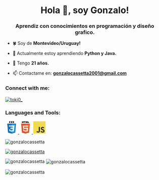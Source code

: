 <h1 align="center">Hola 👋, soy Gonzalo!</h1>
<h3 align="center">Aprendiz con conocimientos en programación y diseño grafico.</h3>

- 🍀 Soy de **Montevideo/Uruguay!**

- 🌱 Actualmente estoy aprendiendo **Python y Java.**

- 👨 Tengo **21 años.**

- 📫 Contactame en: **gonzalocassetta2001@gmail.com**

<h3 align="left">Connect with me:</h3>
<p align="left">
<a href="https://instagram.com/toki0_" target="blank"><img align="center" src="https://raw.githubusercontent.com/rahuldkjain/github-profile-readme-generator/master/src/images/icons/Social/instagram.svg" alt="toki0_" height="30" width="40" /></a>
</p>

<h3 align="left">Languages and Tools:</h3>
<p align="left"> <a href="https://www.w3schools.com/css/" target="_blank" rel="noreferrer"> <img src="https://raw.githubusercontent.com/devicons/devicon/master/icons/css3/css3-original-wordmark.svg" alt="css3" width="40" height="40"/> </a> <a href="https://www.w3.org/html/" target="_blank" rel="noreferrer"> <img src="https://raw.githubusercontent.com/devicons/devicon/master/icons/html5/html5-original-wordmark.svg" alt="html5" width="40" height="40"/> </a> <a href="https://developer.mozilla.org/en-US/docs/Web/JavaScript" target="_blank" rel="noreferrer"> <img src="https://raw.githubusercontent.com/devicons/devicon/master/icons/javascript/javascript-original.svg" alt="javascript" width="40" height="40"/> </a> </p>

<p align="left"> <img src="https://komarev.com/ghpvc/?username=gonzalocassetta&label=Profile%20views&color=0e75b6&style=flat" alt="gonzalocassetta" /> </p>

<p align="left"> <a href="https://github.com/ryo-ma/github-profile-trophy"><img src="https://github-profile-trophy.vercel.app/?username=gonzalocassetta" alt="gonzalocassetta" /></a> </p>


<p><img align="left" src="https://github-readme-stats.vercel.app/api/top-langs?username=gonzalocassetta&show_icons=true&locale=en&layout=compact" alt="gonzalocassetta" /></p>

<p>&nbsp;<img align="center" src="https://github-readme-stats.vercel.app/api?username=gonzalocassetta&show_icons=true&locale=en" alt="gonzalocassetta" /></p>

<p><img align="center" src="https://github-readme-streak-stats.herokuapp.com/?user=gonzalocassetta&" alt="gonzalocassetta" /></p>
